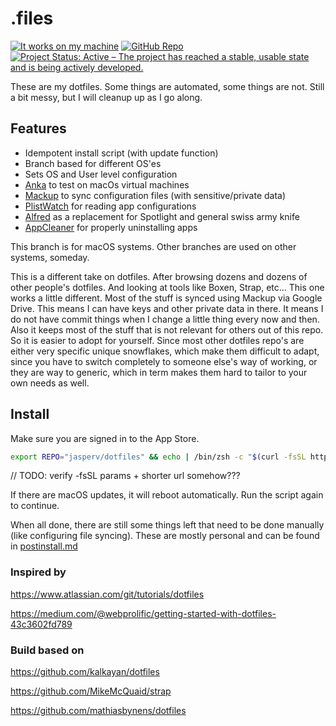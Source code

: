 # .files

<!-- prettier-ignore -->
[![It works on my machine](<https://img.shields.io/static/v1?label=It%20works%20on%20my%20machine&message=¯\\_(ツ)_/¯&color=brightgreen&style=for-the-badge>)](https://git.io/jasperv)
[![GitHub Repo](https://img.shields.io/static/v1?label=github&message=jasperv/dotfiles&color=brightgreen&style=for-the-badge&logo=github)](https://github.com/JasperV/dotfiles)
[![Project Status: Active – The project has reached a stable, usable state and is being actively developed.](https://img.shields.io/static/v1?label=repo%20status&message=active&color=brightgreen&style=for-the-badge)](https://www.repostatus.org/#active)

These are my dotfiles. Some things are automated, some things are not. Still a bit messy, but I will cleanup up as I go along.

## Features

- Idempotent install script (with update function)
- Branch based for different OS'es
- Sets OS and User level configuration
- [Anka](https://veertu.com/anka-develop/) to test on macOs virtual machines
- [Mackup](https://github.com/lra/mackup) to sync configuration files (with sensitive/private data)
- [PlistWatch](https://github.com/catilac/plistwatch) for reading app configurations
- [Alfred](https://www.alfredapp.com/) as a replacement for Spotlight and general swiss army knife
- [AppCleaner](https://freemacsoft.net/appcleaner/) for properly uninstalling apps

This branch is for macOS systems. Other branches are used on other systems, someday.

This is a different take on dotfiles. After browsing dozens and dozens of other people's dotfiles. And looking at tools like Boxen, Strap, etc... This one works a little different. Most of the stuff is synced using Mackup via Google Drive. This means I can have keys and other private data in there. It means I do not have commit things when I change a little thing every now and then. Also it keeps most of the stuff that is not relevant for others out of this repo. So it is easier to adopt for yourself. Since most other dotfiles repo's are either very specific unique snowflakes, which make them difficult to adapt, since you have to switch completely to someone else's way of working, or they are way to generic, which in term makes them hard to tailor to your own needs as well.

## Install

Make sure you are signed in to the App Store.

```zsh
export REPO="jasperv/dotfiles" && echo | /bin/zsh -c "$(curl -fsSL https://raw.githubusercontent.com/$REPO/macos/install)"
```

// TODO: verify -fsSL params + shorter url somehow???

If there are macOS updates, it will reboot automatically. Run the script again to continue.

When all done, there are still some things left that need to be done manually (like configuring file syncing). These are mostly personal and can be found in [postinstall.md](./POSTINSTALL.md)

### Inspired by

https://www.atlassian.com/git/tutorials/dotfiles

https://medium.com/@webprolific/getting-started-with-dotfiles-43c3602fd789

### Build based on

https://github.com/kalkayan/dotfiles

https://github.com/MikeMcQuaid/strap

https://github.com/mathiasbynens/dotfiles
